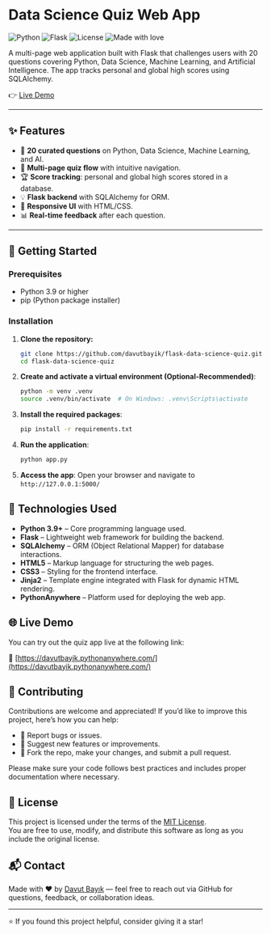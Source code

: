 # Data Science Quiz Web App

![Python](https://img.shields.io/badge/Python-3.9%2B-blue.svg)
![Flask](https://img.shields.io/badge/Flask-2.x-lightgrey.svg)
![License](https://img.shields.io/badge/license-MIT-green.svg)
![Made with love](https://img.shields.io/badge/Made%20with-%E2%9D%A4-red)

A multi-page web application built with Flask that challenges users with 20 questions covering Python, Data Science, Machine Learning, and Artificial Intelligence. The app tracks personal and global high scores using SQLAlchemy.

👉 [Live Demo](https://davutbayik.pythonanywhere.com/)

---

## ✨ Features

- 🧠 **20 curated questions** on Python, Data Science, Machine Learning, and AI.
- 🧩 **Multi-page quiz flow** with intuitive navigation.
- 🏆 **Score tracking**: personal and global high scores stored in a database.
- 💡 **Flask backend** with SQLAlchemy for ORM.
- 🎨 **Responsive UI** with HTML/CSS.
- 📊 **Real-time feedback** after each question.

---

## 🚀 Getting Started

### Prerequisites

- Python 3.9 or higher
- pip (Python package installer)

### Installation

1. **Clone the repository:**
   ```bash
   git clone https://github.com/davutbayik/flask-data-science-quiz.git
   cd flask-data-science-quiz

2. **Create and activate a virtual environment (Optional-Recommended)**:
   ```bash
   python -m venv .venv
   source .venv/bin/activate  # On Windows: .venv\Scripts\activate

3. **Install the required packages**:
   ```bash
   pip install -r requirements.txt

4. **Run the application**:
   ```bash
   python app.py

5. **Access the app**:
Open your browser and navigate to ```http://127.0.0.1:5000/```

## 🧪 Technologies Used

- **Python 3.9+** – Core programming language used.
- **Flask** – Lightweight web framework for building the backend.
- **SQLAlchemy** – ORM (Object Relational Mapper) for database interactions.
- **HTML5** – Markup language for structuring the web pages.
- **CSS3** – Styling for the frontend interface.
- **Jinja2** – Template engine integrated with Flask for dynamic HTML rendering.
- **PythonAnywhere** – Platform used for deploying the web app.

## 🌐 Live Demo

You can try out the quiz app live at the following link:

🔗 [https://davutbayik.pythonanywhere.com/](https://davutbayik.pythonanywhere.com/)

## 🤝 Contributing

Contributions are welcome and appreciated! If you’d like to improve this project, here’s how you can help:

- 🐞 Report bugs or issues.
- 🌟 Suggest new features or improvements.
- 🔀 Fork the repo, make your changes, and submit a pull request.

Please make sure your code follows best practices and includes proper documentation where necessary.

## 📄 License

This project is licensed under the terms of the [MIT License](LICENSE).  
You are free to use, modify, and distribute this software as long as you include the original license.

## 📬 Contact

Made with ❤️ by [Davut Bayık](https://github.com/davutbayik) — feel free to reach out via GitHub for questions, feedback, or collaboration ideas.

---

⭐ If you found this project helpful, consider giving it a star!
